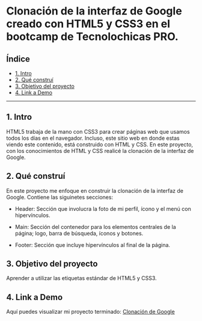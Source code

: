 # Clonación de la interfaz de Google creado con HTML5 y CSS3 en el bootcamp de Tecnolochicas PRO.

## **Índice**

* [1. Intro](https://github.com/Sofia-VaFl/Clonacion-Google/blob/main/README.md#1-intro)
* [2. Qué construí](https://github.com/Sofia-VaFl/Clonacion-Google/blob/main/README.md#2-qu%C3%A9-constru%C3%AD)
* [3. Objetivo del proyecto](https://github.com/Sofia-VaFl/Clonacion-Google/blob/main/README.md#3-objetivo-del-proyecto)
* [4. Link a Demo](https://github.com/Sofia-VaFl/Clonacion-Google/blob/main/README.md#4-link-a-demo)

****

## 1. Intro
HTML5 trabaja de la mano con CSS3 para crear páginas web que usamos todos los días en el navegador. Incluso, este sitio web en donde estas viendo este contenido, está construido con HTML y CSS. En este proyecto, con los conocimientos de HTML y CSS realicé la clonación de la interfaz de Google.

## 2. Qué construí
En este proyecto me enfoque en construir la clonación de la interfaz de Google. Contiene las siguinetes secciones:
* Header: Sección que involucra la foto de mi perfil, ícono y el menú con hipervínculos.

* Main: Sección del contenedor para los elementos centrales de la página; logo, barra de búsqueda, íconos y botones.

* Footer: Sección que incluye hipervínculos al final de la página. 

## 3. Objetivo del proyecto
Aprender a utilizar las etiquetas estándar de HTML5 y CSS3. 

## 4. Link a Demo
Aquí puedes visualizar mi proyecto terminado: [Clonación de Google](#)

